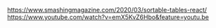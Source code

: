 https://www.smashingmagazine.com/2020/03/sortable-tables-react/
https://www.youtube.com/watch?v=emX5KvZ6Hbo&feature=youtu.be
